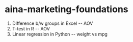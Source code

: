 # aina-marketing-foundations

1. Difference b/w groups in Excel -- AOV
2. T-test in R -- AOV
3. Linear regression in Python -- weight vs mpg 